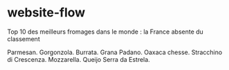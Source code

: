 # website-flow

Top 10 des meilleurs fromages dans le monde : la France absente du classement

Parmesan.
Gorgonzola.
Burrata.
Grana Padano.
Oaxaca chesse.
Stracchino di Crescenza.
Mozzarella.
Queijo Serra da Estrela.